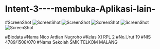 # Intent-3----membuka-Aplikasi-lain-





#ScreenShot
![ScreenShot](https://github.com/NicoAN42/Intent-3----membuka-Aplikasi-lain-/blob/master/Screenshot_2016-10-09-16-32-23-34.png "")
![ScreenShot](https://github.com/NicoAN42/Intent-3----membuka-Aplikasi-lain-/blob/master/Screenshot_2016-10-09-16-31-35-13.png "")
![ScreenShot](https://github.com/NicoAN42/Intent-3----membuka-Aplikasi-lain-/blob/master/Screenshot_2016-10-09-16-31-39-07.png "")
![ScreenShot](https://github.com/NicoAN42/Intent-3----membuka-Aplikasi-lain-/blob/master/Screenshot_2016-10-09-16-31-48-54.png "")
![ScreenShot](https://github.com/NicoAN42/Intent-3----membuka-Aplikasi-lain-/blob/master/Screenshot_2016-10-09-16-31-42-54.png "")



#Biodata
#Nama
  Nico Ardian Nugroho
#Kelas
  XI RPL 2
#No.Urut
  19
#NIS
  4789/1508/070
#Nama Sekolah
  SMK TELKOM MALANG
